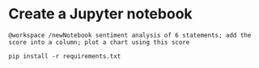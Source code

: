 # Create a Jupyter notebook

```prompt
@workspace /newNotebook sentiment analysis of 6 statements; add the score into a column; plot a chart using this score
```

```
pip install -r requirements.txt
```